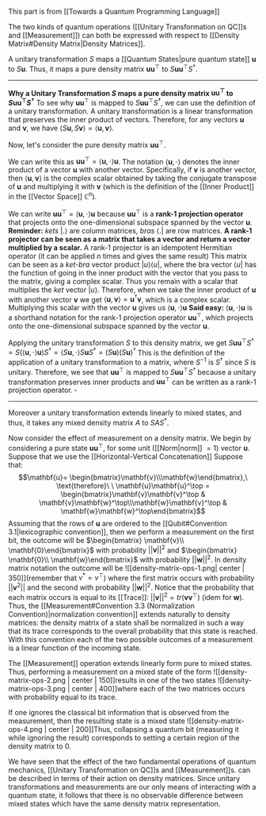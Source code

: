 This part is from [[Towards a Quantum Programming Language]]

The two kinds of quantum operations ([[Unitary Transformation on QC]]s and [[Measurement]]) can both be expressed with respect to [[Density Matrix#Density Matrix|Density Matrices]].

A unitary transformation $S$ maps a [[Quantum States|pure quantum state]] $\mathbf{u}$ to $S\mathbf{u}$. 
Thus, it maps a pure density matrix $\mathbf{u}\mathbf{u}^\top$ to $S\mathbf{u}\mathbf{u}^\top S^\dagger$. 

---

**Why a Unitary Transformation $S$ maps a pure density matrix $\mathbf{u}\mathbf{u}^\top$ to $S\mathbf{u}\mathbf{u}^\top S^\dagger$**
To see why $\mathbf{uu}^\top$ is mapped to $S \mathbf{uu}^\top S^\dagger$, we can use the definition of a unitary transformation.
A unitary transformation is a linear transformation that preserves the inner product of vectors.
Therefore, for any vectors $\mathbf{u}$ and $\mathbf{v}$, we have $\langle S\mathbf{u},S\mathbf{v}\rangle = \langle \mathbf{u},\mathbf{v}\rangle$.

Now, let's consider the pure density matrix $\mathbf{u}\mathbf{u}^\top$. 

We can write this as $\mathbf{u}\mathbf{u}^\top = \langle \mathbf{u},\cdot\rangle \mathbf{u}$. 
The notation $\langle \mathbf{u},\cdot\rangle$ denotes the inner product of a vector $\mathbf{u}$ with another vector. 
Specifically, if $\mathbf{v}$ is another vector, then $\langle \mathbf{u},\mathbf{v}\rangle$ is the complex scalar obtained by taking the conjugate transpose of $\mathbf{u}$ and multiplying it with $\mathbf{v}$ (which is the definition of the [[Inner Product]] in the [[Vector Space]] $\mathbb{C}^n$).

We can write $\mathbf{u}\mathbf{u}^\top = \langle \mathbf{u},\cdot\rangle \mathbf{u}$ because $\mathbf{u}\mathbf{u}^\top$ is a **rank-$1$ projection operator** that projects onto the one-dimensional subspace spanned by the vector $\mathbf{u}$.
**Reminder:** *kets* $|.\rangle$ are column matrices, *bras* $\langle .|$ are row matrices.
**A rank-$1$ projector can be seen as a matrix that takes a vector and return a vector multiplied by a scalar.**
A rank-1 projector is an idempotent Hermitian operator (it can be applied $n$ times and gives the same result)
This matrix can be seen as a *ket-bra* vector product  $|u\rangle\langle u|$, where the bra vector $\langle u|$ has the function of going in the inner product with the vector that you pass to the matrix, giving a complex scalar. 
Thus you remain with a scalar that multiplies the *ket* vector $|u\rangle$. 
Therefore, when we take the inner product of $\mathbf{u}$ with another vector $\mathbf{v}$ we get $\langle \mathbf{u},\mathbf{v}\rangle = \mathbf{u}^\dagger \mathbf{v}$, which is a complex scalar. 
Multiplying this scalar with the vector $\mathbf{u}$ gives us $\langle \mathbf{u},\cdot\rangle \mathbf{u}$
**Said easy:** $\langle \mathbf{u},\cdot\rangle \mathbf{u}$ is a shorthand notation for the rank-$1$ projection operator $\mathbf{u}\mathbf{u}^\top$, which projects onto the one-dimensional subspace spanned by the vector $\mathbf{u}$.

Applying the unitary transformation $S$ to this density matrix, we get $S\mathbf{u}\mathbf{u}^\top S^\dagger = S(\langle \mathbf{u},\cdot\rangle \mathbf{u})S^\dagger = \langle S\mathbf{u},\cdot\rangle S\mathbf{u}S^\dagger = (S\mathbf{u})(S\mathbf{u})^\dagger$
This is the definition of the application of a unitary transformation to a matrix, where $S^{-1}$ is $S^\dagger$ since $S$ is unitary.
Therefore, we see that $\mathbf{uu}^\top$ is mapped to $S \mathbf{uu}^\top S^\dagger$ because a unitary transformation preserves inner products and $\mathbf{u}\mathbf{u}^\top$ can be written as a rank-$1$ projection operator.
$\square$

---

Moreover a unitary transformation extends linearly to mixed states, and thus, it takes any mixed density matrix $A$ to $SAS^\dagger$.

Now consider the effect of measurement on a density matrix. 
We begin by considering a pure state $\mathbf{u}\mathbf{u}^\top$, for some unit ([[Norm|norm]] $=1$) vector $\mathbf{u}$. 
Suppose that we use the [[Horizontal-Vertical Concatenation]] 
Suppose that:$$\mathbf{u}= \begin{bmatrix}\mathbf{v}\\\mathbf{w}\end{bmatrix},\ \text{therefore}\ \ \mathbf{u}\mathbf{u}^\top =  \begin{bmatrix}\mathbf{v}\mathbf{v}^\top & \mathbf{v}\mathbf{w}^\top\\\mathbf{w}\mathbf{v}^\top & \mathbf{w}\mathbf{w}^\top\end{bmatrix}$$Assuming that the rows of $\mathbf{u}$ are ordered to the [[Qubit#Convention 3.1|lexicographic convention]], then we perform a measurement on the first bit, the outcome will be $\begin{bmatrix} \mathbf{v}\\ \mathbf{0}\end{bmatrix}$ with probability $||\mathbf{v}||^2$ and $\begin{bmatrix} \mathbf{0}\\ \mathbf{w}\end{bmatrix}$ with probability $||\mathbf{w}||^2$. 
In density matrix notation the outcome will be ![[density-matrix-ops-1.png| center | 350]](remember that $v^* = v^\top$)
where the first matrix occurs with probability $||\mathbf{v}^2||$ and the second with probability $||\mathbf{w}||^2$. 
Notice that the probability that each matrix occurs is equal to its [[Trace]]: $||\mathbf{v}||^2 = tr(\mathbf{v}\mathbf{v}^\top)$ (idem for $\mathbf{w}$).
Thus, the [[Measurement#Convention 3.3 (Normalization Convention)|normalization convention]] extends naturally to density matrices: the density matrix of a state shall be normalized in such a way that its trace corresponds to the overall probability that this state is reached. 
With this convention each of the two possible outcomes of a measurement is a linear function of the incoming state. 

The [[Measurement]] operation extends linearly form pure to mixed states. 
Thus, performing a measurement on a mixed state of the form ![[density-matrix-ops-2.png | center | 150]]results in one of the two states ![[density-matrix-ops-3.png | center | 400]]where each of the two matrices occurs with probability equal to its trace. 

If one ignores the classical bit information that is observed from the measurement, then the resulting state is a mixed state ![[density-matrix-ops-4.png | center | 200]]Thus, collapsing a quantum bit (measuring it while ignoring the result) corresponds to setting a certain region of the density matrix to $0$. 

We have seen that the effect of the two fundamental operations of quantum mechanics, [[Unitary Transformation on QC]]s and [[Measurement]]s. can be described in terms of their action on density matrices. 
Since unitary transformations and measurements are our only means of interacting with a quantum state, it follows that there is no observable difference between mixed states which have the same density matrix representation. 

